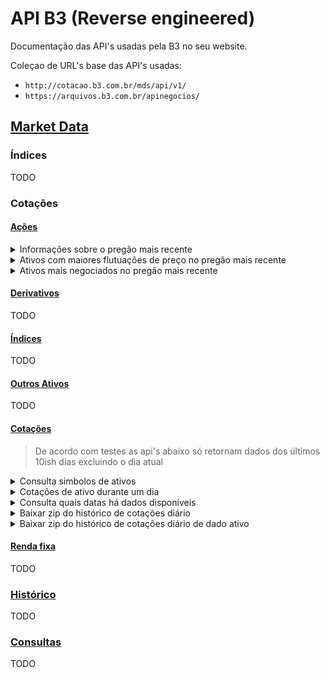 # API B3 (Reverse engineered)

Documentação das API's usadas pela B3 no seu website.

Coleçao de URL's base das API's usadas:

- `http://cotacao.b3.com.br/mds/api/v1/`
- `https://arquivos.b3.com.br/apinegocios/`

## [Market Data](http://www.b3.com.br/pt_br/market-data-e-indices/)

### Índices
TODO

### Cotações

#### [Ações](http://www.b3.com.br/pt_br/market-data-e-indices/servicos-de-dados/market-data/cotacoes/)

<details>
<summary>Informações sobre o pregão mais recente</summary>
<p>

__Descrição:__ Retorna dados do pregão mais recente.

__URL:__ `http://cotacao.b3.com.br/mds/api/v1/TradingFloorInfo`

__Método:__ `GET`

__Tipo de retorno:__ `application/json`

__Exemplo:__
```shell
curl http://cotacao.b3.com.br/mds/api/v1/TradingFloorInfo
```
```json
{
  "BizSts": {
    "cd": "OK"
  },
  "Msg": {
    "dtTm": "2020-04-24T18:23:06Z"
  },
  "TradgFlr": {
    "TradgFlrSts": {
      "desc": "E"
    },
    "grssAmt": 37812848269.99,
    "qty": 5891015
  }
}
```

__Descrição de campos:__
- `.BizSts.cd`: `string`
  > Algum tipo de indicador de estado da API, talvez indique que a API conseguiu responder com sucesso
- `.Msg.dtTm`: `string`
  > Data do pregão
- `TradgFlr.TradgFlrSts.desc`: `string`
  > Estado do pregão. Possíveis valores:
  >  - `E`: Pregão encerrado
  >  - _outros_: Pregão em andamento
- `TradgFlr.grssAmt`: `float?`
  > Volume do pregão
- `TradgFlr.qty`: `int?`
  > Quantidade (?) do pregão

</p>
</details>

<details>
<summary>Ativos com maiores flutuações de preço no pregão mais recente</summary>
<p>

__Descrição:__ Retorna dados dos 5 ativos com maiores altas e dos 5 ativos com maiores baixas do pregão mais recente.

__URL:__ `http://cotacao.b3.com.br/mds/api/v1/InstrumentPriceFluctuation/ibov`

__Método:__ `GET`

__Tipo de retorno:__ `application/json`

__Exemplo:__
```shell
curl http://cotacao.b3.com.br/mds/api/v1/InstrumentPriceFluctuation/ibov
```
```json
{
  "BizSts": {
    "cd": "OK"
  },
  "Msg": {
    "dtTm": "2020-04-26 20:08:36"
  },
  "SctyHghstIncrLst": [
    {
      "SctyQtn": {
        "curPrc": 38.99,
        "prcFlcn": 6.646608315098468
      },
      "symb": "SUZB3",
      "desc": "SUZANO S.A. ON      NM"
    },
    {
      "SctyQtn": {
        "curPrc": 17.3,
        "prcFlcn": 2.0047169811320753
      },
      "symb": "KLBN11",
      "desc": "KLABIN S/A  UNT     N2"
    },
    {
      "SctyQtn": {
        "curPrc": 29.85,
        "prcFlcn": 1.530612244897959
      },
      "symb": "BRAP4",
      "desc": "BRADESPAR   PN      N1"
    },
    {
      "SctyQtn": {
        "curPrc": 43.95,
        "prcFlcn": 1.011261778901402
      },
      "symb": "VALE3",
      "desc": "VALE        ON      NM"
    },
    {
      "SctyQtn": {
        "curPrc": 10.5,
        "prcFlcn": 0.28653295128939826
      },
      "symb": "MRFG3",
      "desc": "MARFRIG     ON      NM"
    }
  ],
  "SctyHghstDrpLst": [
    {
      "SctyQtn": {
        "curPrc": 14.26,
        "prcFlcn": -12.889431887599267
      },
      "symb": "AZUL4",
      "desc": "AZUL        PN      N2"
    },
    {
      "SctyQtn": {
        "curPrc": 25.05,
        "prcFlcn": -12.748171368861025
      },
      "symb": "ELET6",
      "desc": "ELETROBRAS  PNB     N1"
    },
    {
      "SctyQtn": {
        "curPrc": 12.22,
        "prcFlcn": -12.21264367816092
      },
      "symb": "CVCB3",
      "desc": "CVC BRASIL  ON      NM"
    },
    {
      "SctyQtn": {
        "curPrc": 22.11,
        "prcFlcn": -11.736526946107784
      },
      "symb": "ELET3",
      "desc": "ELETROBRAS  ON      N1"
    },
    {
      "SctyQtn": {
        "curPrc": 6.5,
        "prcFlcn": -11.684782608695652
      },
      "symb": "VVAR3",
      "desc": "VIAVAREJO   ON      NM"
    }
  ]
}
```

__Descrição de campos:__
- `.BizSts.cd`: `string`
  > Algum tipo de indicador de estado da API, talvez indique que a API conseguiu responder com sucesso
- `.Msg.dtTm`: `string`
  > Data correspondente a quando os dados foram consultados (Empiracamente parece ser só um Date.now() no lado do servidor)
- `.SctyHghstIncrLst`: `Object[5]`
  > Lista dos 5 ativos com as maiores altas nesse pregão(?)
- `.SctyHghstIncrLst[].SctyQtn.curPrc`: `float`
  > Preço atual de um dos ativos com maior alta nesse pregão(?)
- `.SctyHghstIncrLst[].SctyQtn.prcFlcn`: `float`
  > Flutuação no preço de um dos ativos com maior alta desde o ínicio do pregão(?)
- `.SctyHghstIncrLst[].symb`: `string`
  > Simbolo de um dos ativos com maior alta nesse pregão(?)
- `.SctyHghstIncrLst[].desc`: `string`
  > Descrição de um dos ativos com maior alta nesse pregão(?)
- `.SctyHghstDrpLst`: `Object[5]`
  > Lista dos 5 ativos com as maiores baixas nesse pregão(?)
- `.SctyHghstDrpLst[].SctyQtn.curPrc`: `float`
  > Preço atual de um dos ativos com maior baixas nesse pregão(?)
- `.SctyHghstDrpLst[].SctyQtn.prcFlcn`: `float`
  > Flutuação no preço de um dos ativos com maior baixas desde o ínicio do pregão(?)
- `.SctyHghstDrpLst[].symb`: `string`
  > Simbolo de um dos ativos com maior baixas nesse pregão(?)
- `.SctyHghstDrpLst[].desc`: `string`
  > Descrição de um dos ativos com maior baixas nesse pregão(?)

</p>
</details>

<details>
<summary>Ativos mais negociados no pregão mais recente</summary>
<p>

__Descrição:__ Retorna dados dos 5 ativos mais negociados do pregão mais recente.

__URL:__ `http://cotacao.b3.com.br/mds/api/v1/InstrumentTradeVolume/vista`

__Método:__ `GET`

__Tipo de retorno:__ `application/json`

__Exemplo:__
```shell
curl http://cotacao.b3.com.br/mds/api/v1/InstrumentTradeVolume/vista
```
```json
{
  "BizSts": {
    "cd": "OK"
  },
  "Msg": {
    "dtTm": "2020-04-26 20:46:21"
  },
  "Volume": [
    {
      "grossAmt": 2575586340,
      "pricVal": 16.2,
      "scty": {
        "symb": "PETR4",
        "desc": "PETROBRAS   PN      N2"
      }
    },
    {
      "grossAmt": 2379933959,
      "pricVal": 43.95,
      "scty": {
        "symb": "VALE3",
        "desc": "VALE        ON      NM"
      }
    },
    {
      "grossAmt": 1853217460,
      "pricVal": 24.78,
      "scty": {
        "symb": "BBAS3",
        "desc": "BRASIL      ON      NM"
      }
    },
    {
      "grossAmt": 1432158691,
      "pricVal": 21.18,
      "scty": {
        "symb": "ITUB4",
        "desc": "ITAUUNIBANCOPN      N1"
      }
    },
    {
      "grossAmt": 1377093003,
      "pricVal": 6.5,
      "scty": {
        "symb": "VVAR3",
        "desc": "VIAVAREJO   ON      NM"
      }
    }
  ]
}
```

__Descrição de campos:__
- `.BizSts.cd`: `string`
  > Algum tipo de indicador de estado da API, talvez indique que a API conseguiu responder com sucesso
- `.Msg.dtTm`: `string`
  > Data correspondente a quando os dados foram consultados (Empiracamente parece ser só um Date.now() no lado do servidor)
- `.Volume`: `Object[5]`
  > Lista dos 5 ativos com maior flutuação de volume nesse pregão(?)
- `.Volume[].grossAmt`: `int`
  > Volume negociado de um dos ativos com maior flutuação de volume nesse pregão(?)
- `.Volume[].pricVal`: `int`
  > Preço de um dos ativos com maior flutuação de volume nesse pregão(?)
- `.Volume[].scty.symb`: `string`
  > Simbolo de um dos ativos com maior flutuação de volume nesse pregão(?)
- `.Volume[].scty.desc`: `string`
  > Descrição de um dos ativos com maior flutuação de volume nesse pregão(?)


</p>
</details>

#### [Derivativos](http://www.b3.com.br/pt_br/market-data-e-indices/servicos-de-dados/market-data/cotacoes/derivativos.htm)
TODO

#### [Índices](http://www.b3.com.br/pt_br/market-data-e-indices/servicos-de-dados/market-data/cotacoes/indices.htm])
TODO

#### [Outros Ativos](http://www.b3.com.br/pt_br/market-data-e-indices/servicos-de-dados/market-data/cotacoes/outros-ativos.htm)
TODO

#### [Cotações](http://www.b3.com.br/pt_br/market-data-e-indices/servicos-de-dados/market-data/cotacoes/cotacoes/)

> De acordo com testes as api's abaixo só retornam dados dos últimos 10ish dias excluindo o dia atual


<details>
<summary>Consulta simbolos de ativos</summary>
<p>

__Descrição:__ Dado um texto de busca, retorna uma lista de simbolos de ativos semelhantes.

__URL:__ `https://arquivos.b3.com.br/apinegocios/tickersymbol?q=<QUERY>`

__QueryString:__
- q: `string`
  > texto a ser usado na busca de ativos semelhante

__Método:__ `GET`

__Tipo de retorno:__ `application/json`

__Exemplo:__
```shell
curl https://arquivos.b3.com.br/apinegocios/tickersymbol?q=SU
```
```json
[
  "SULA11",
  "SULA11F",
  "SULA11T",
  "SULA3",
  "SULA3F",
  "SULA4",
  "SULA4F",
  "SULAC75",
  "SULAD35",
  "SULAD35E",
  "SULAD500",
  "SULAD570",
  "SULAE401",
  "SULAE438",
  "SULAE476",
  "SULAH437",
  "SULAH505",
  "SULAI660",
  "SULAO64",
  "SULAQ217"
]
```
__Descrição de campos:__
- `.`: `string[]`
  > Lista de simbolos de ativos semelhantes ao texto enviado

</p>
</details>

<details>
<summary>Cotações de ativo durante um dia</summary>
<p>

__Descrição:__ Dado um ativo e a data de um dia, com distância de aproximadamente 10 dias do presente, retorna a cotação dele durante aquele dia.

__URL:__ `https://arquivos.b3.com.br/apinegocios/ticker/:code/:year-:month-:day`

__Parêmetros:__
- `code`: `string`
  > Simbolo do ativo a ser pesquisado
- `year`: `number`
  > Ano a ser usado na busca
- `month`: `number`
  > Mês a ser usado na busca
- `day`: `number`
  > Dia a ser usado na busca

__Método:__ `GET`

__Tipo de retorno:__ `application/json`

__Exemplo:__
```shell
curl https://arquivos.b3.com.br/apinegocios/ticker/SULA3/2020-04-24
```
```json
{
  "name": "SULA3",
  "friendlyName": "SULA3",
  "columns": [
    {
      "name": "TickerSymbol",
      "friendlyName": "Papel",
      "type": 5,
      "columnAlignment": 1,
      "valueAlignment": 2
    },
    {
      "name": "Quantity",
      "friendlyName": "Quantidade",
      "type": 2,
      "columnAlignment": 1,
      "valueAlignment": 1
    },
    {
      "name": "Price",
      "friendlyName": "Preço",
      "type": 1,
      "columnAlignment": 1,
      "valueAlignment": 3
    },
    {
      "name": "TradeId",
      "friendlyName": "Número do negócio",
      "type": 2,
      "columnAlignment": 1,
      "valueAlignment": 1
    },
    {
      "name": "EntryDate",
      "friendlyName": "Data de referência",
      "type": 4,
      "format": "DD/MM/YYYY",
      "columnAlignment": 1,
      "valueAlignment": 1
    },
    {
      "name": "EntryTime",
      "friendlyName": "Hora",
      "type": 5,
      "columnAlignment": 1,
      "valueAlignment": 1
    }
  ],
  "values": [
    [
      "SULA3",
      300,
      20.9,
      690,
      "2020-04-24",
      "17:05"
    ],
    [
      "SULA3",
      100,
      20.9,
      680,
      "2020-04-24",
      "16:41"
    ],
    [
      "SULA3",
      100,
      20.9,
      670,
      "2020-04-24",
      "16:41"
    ],
    [
      "SULA3",
      100,
      20.9,
      660,
      "2020-04-24",
      "16:40"
    ],
    [
      "SULA3",
      100,
      20.9,
      650,
      "2020-04-24",
      "16:39"
    ],
    [
      "SULA3",
      100,
      20.9,
      640,
      "2020-04-24",
      "16:39"
    ],
    [
      "SULA3",
      100,
      20.9,
      630,
      "2020-04-24",
      "16:38"
    ],
    [
      "SULA3",
      100,
      20.9,
      620,
      "2020-04-24",
      "16:38"
    ],
    [
      "SULA3",
      100,
      20.9,
      610,
      "2020-04-24",
      "16:38"
    ],
    [
      "SULA3",
      100,
      20.72,
      600,
      "2020-04-24",
      "16:37"
    ],
    [
      "SULA3",
      100,
      20.9,
      590,
      "2020-04-24",
      "16:22"
    ],
    [
      "SULA3",
      100,
      21.23,
      580,
      "2020-04-24",
      "15:52"
    ],
    [
      "SULA3",
      100,
      21.23,
      570,
      "2020-04-24",
      "15:52"
    ],
    [
      "SULA3",
      200,
      21.23,
      560,
      "2020-04-24",
      "15:51"
    ],
    [
      "SULA3",
      100,
      21.23,
      550,
      "2020-04-24",
      "15:22"
    ],
    [
      "SULA3",
      100,
      21.23,
      540,
      "2020-04-24",
      "15:22"
    ],
    [
      "SULA3",
      100,
      21.23,
      530,
      "2020-04-24",
      "15:22"
    ],
    [
      "SULA3",
      100,
      21.23,
      520,
      "2020-04-24",
      "15:22"
    ],
    [
      "SULA3",
      100,
      21.23,
      510,
      "2020-04-24",
      "15:22"
    ],
    [
      "SULA3",
      100,
      21.23,
      500,
      "2020-04-24",
      "15:22"
    ],
    [
      "SULA3",
      100,
      21.23,
      490,
      "2020-04-24",
      "15:22"
    ],
    [
      "SULA3",
      100,
      21.23,
      480,
      "2020-04-24",
      "15:22"
    ],
    [
      "SULA3",
      100,
      21.03,
      470,
      "2020-04-24",
      "15:07"
    ],
    [
      "SULA3",
      100,
      21.03,
      460,
      "2020-04-24",
      "14:36"
    ],
    [
      "SULA3",
      100,
      20.98,
      450,
      "2020-04-24",
      "14:21"
    ],
    [
      "SULA3",
      100,
      19.42,
      440,
      "2020-04-24",
      "13:46"
    ],
    [
      "SULA3",
      100,
      19.42,
      430,
      "2020-04-24",
      "13:46"
    ],
    [
      "SULA3",
      100,
      19.42,
      420,
      "2020-04-24",
      "13:30"
    ],
    [
      "SULA3",
      100,
      19.62,
      410,
      "2020-04-24",
      "13:26"
    ],
    [
      "SULA3",
      100,
      19.62,
      400,
      "2020-04-24",
      "13:21"
    ],
    [
      "SULA3",
      100,
      19.62,
      390,
      "2020-04-24",
      "12:33"
    ],
    [
      "SULA3",
      100,
      18.99,
      380,
      "2020-04-24",
      "12:24"
    ],
    [
      "SULA3",
      100,
      18.99,
      370,
      "2020-04-24",
      "12:13"
    ],
    [
      "SULA3",
      100,
      19.21,
      360,
      "2020-04-24",
      "12:13"
    ],
    [
      "SULA3",
      100,
      19.21,
      350,
      "2020-04-24",
      "12:13"
    ],
    [
      "SULA3",
      100,
      19.62,
      340,
      "2020-04-24",
      "12:02"
    ],
    [
      "SULA3",
      100,
      19.5,
      330,
      "2020-04-24",
      "11:56"
    ],
    [
      "SULA3",
      100,
      18.9,
      320,
      "2020-04-24",
      "11:42"
    ],
    [
      "SULA3",
      100,
      18.95,
      310,
      "2020-04-24",
      "11:42"
    ],
    [
      "SULA3",
      100,
      18.96,
      300,
      "2020-04-24",
      "11:42"
    ],
    [
      "SULA3",
      100,
      19,
      290,
      "2020-04-24",
      "11:42"
    ],
    [
      "SULA3",
      100,
      19,
      280,
      "2020-04-24",
      "11:42"
    ],
    [
      "SULA3",
      100,
      19.34,
      270,
      "2020-04-24",
      "11:41"
    ],
    [
      "SULA3",
      100,
      18.96,
      260,
      "2020-04-24",
      "11:22"
    ],
    [
      "SULA3",
      100,
      18.99,
      250,
      "2020-04-24",
      "11:20"
    ],
    [
      "SULA3",
      100,
      18.99,
      240,
      "2020-04-24",
      "11:15"
    ],
    [
      "SULA3",
      100,
      18.77,
      230,
      "2020-04-24",
      "11:15"
    ],
    [
      "SULA3",
      100,
      18.8,
      220,
      "2020-04-24",
      "11:15"
    ],
    [
      "SULA3",
      100,
      18.77,
      210,
      "2020-04-24",
      "11:15"
    ],
    [
      "SULA3",
      100,
      18.77,
      200,
      "2020-04-24",
      "11:15"
    ],
    [
      "SULA3",
      100,
      18.77,
      190,
      "2020-04-24",
      "11:15"
    ],
    [
      "SULA3",
      100,
      18.8,
      180,
      "2020-04-24",
      "11:15"
    ],
    [
      "SULA3",
      100,
      19.31,
      170,
      "2020-04-24",
      "11:13"
    ],
    [
      "SULA3",
      600,
      19.9,
      160,
      "2020-04-24",
      "10:58"
    ],
    [
      "SULA3",
      100,
      19.9,
      150,
      "2020-04-24",
      "10:54"
    ],
    [
      "SULA3",
      100,
      19.9,
      140,
      "2020-04-24",
      "10:54"
    ],
    [
      "SULA3",
      100,
      19.9,
      130,
      "2020-04-24",
      "10:54"
    ],
    [
      "SULA3",
      100,
      19.9,
      120,
      "2020-04-24",
      "10:54"
    ],
    [
      "SULA3",
      100,
      19.9,
      110,
      "2020-04-24",
      "10:54"
    ],
    [
      "SULA3",
      100,
      20,
      100,
      "2020-04-24",
      "10:54"
    ],
    [
      "SULA3",
      100,
      21.27,
      90,
      "2020-04-24",
      "10:47"
    ],
    [
      "SULA3",
      100,
      21.27,
      80,
      "2020-04-24",
      "10:47"
    ],
    [
      "SULA3",
      100,
      21.27,
      70,
      "2020-04-24",
      "10:47"
    ],
    [
      "SULA3",
      100,
      21.27,
      60,
      "2020-04-24",
      "10:47"
    ],
    [
      "SULA3",
      100,
      21.27,
      50,
      "2020-04-24",
      "10:47"
    ],
    [
      "SULA3",
      100,
      20.24,
      40,
      "2020-04-24",
      "10:47"
    ],
    [
      "SULA3",
      100,
      20.24,
      30,
      "2020-04-24",
      "10:47"
    ],
    [
      "SULA3",
      100,
      21.27,
      20,
      "2020-04-24",
      "10:25"
    ],
    [
      "SULA3",
      100,
      20.1,
      10,
      "2020-04-24",
      "10:20"
    ]
  ]
}
```

__Descrição de campos:__
- `.name`: `string`
  > Nome do ativo
- `.friendlyName`: `string`
  > Nome amigável do ativo (Empiricamente parece ser a mesma coisa do `.name`)
- `.columns`: `Object[N]`
  > Lista determinando as colunas da tabela de cotações
- `.columns[].name`: `string`
  > Nome da coluna
- `.columns[].friendlyName`: `string`
  > Nome amigável da coluna (Empiricamente parece ser a versão traduzida de `.columns[].name`)
- `.columns[].type`: `int`
  > Tipo de dado da coluna. Valores possíveis (Deduzidos):
  >   - `1`: `float`
  >   - `2`: `int`
  >   - `3`: UNKNOWN
  >   - `4`: `date`
  >   - `5`: `string`
  >   - ...
- `.columns[].columnAlignment`: `int`
  > Alinhamento da coluna (???)
- `.columns[].valueAlignment`: `int`
  > Alinhamento do valoe (???)
- `.values`: `Any[N][...]`
  > Lista das linhas contendo os valores correspondentes as colunas determinadas em `.columns` (Valores da tabela)

</p>
</details>

<details>
<summary>Consulta quais datas há dados disponíveis</summary>
<p>

__Descrição:__ Retorna lista de datas nas quais estão disponíveis os dados da cotações.
Parece não ser acurado. Existem datas fora dos períodos retornados nessa rota com dados disponíveis
Normalmente retorna lista contendo os ultimos dez dias úteis.

__URL:__ `https://arquivos.b3.com.br/apinegocios/dates`

__Método:__ `GET`

__Tipo de retorno:__ `application/json`

__Exemplo:__
```shell
curl https://arquivos.b3.com.br/apinegocios/dates
```
```json
[
  "2020-04-24",
  "2020-04-23",
  "2020-04-22",
  "2020-04-20",
  "2020-04-17",
  "2020-04-16",
  "2020-04-15",
  "2020-04-14",
  "2020-04-13",
  "2020-04-09"
]
```

__Descrição de campos:__
- `.`: `string[]`
  > Lista contendo datas com dados de cotação disponíveis

</p>
</details>

<details>
<summary>Baixar zip do histórico de cotações diário</summary>
<p>

__Descrição:__ Retorna URL para acessar zip contendo histórico de cotações de todos os ativos de dado dia.

__URL:__ `https://arquivos.b3.com.br/apinegocios/tickercsv/:year-:month-:day`

__Parêmetros:__
- `year`: `number`
  > Ano a ser usado na busca
- `month`: `number`
  > Mês a ser usado na busca
- `day`: `number`
  > Dia a ser usado na busca

__Método:__ `GET`

__Tipo de retorno:__ `text/plain`

__Exemplo:__
```shell
curl https://arquivos.b3.com.br/apinegocios/tickercsv/2020-04-24
```
```
https://up2dataweb.blob.core.windows.net/raptor/TradeIntraday_20200424_1.zip?sv=2019-07-07&ss=b&srt=o&spr=https&se=2020-04-27T00%3A59%3A21Z&sp=r&sig=L4Cv%2BQmTuxAizbrOHu7tj3DOvXLYrqBaZH5yzzNFvdI%3D
```

</p>
</details>

<details>
<summary>Baixar zip do histórico de cotações diário de dado ativo</summary>
<p>

__Descrição:__ Retorna URL para acessar zip contendo histórico de cotações de certo ativos dado um certo dia.

__URL:__ `https://arquivos.b3.com.br/apinegocios/tickercsv/:code/:year-:month-:day`

__Parêmetros:__
- `code`: `string`
  > Simbolo do ativo a ser pesquisado
- `year`: `number`
  > Ano a ser usado na busca
- `month`: `number`
  > Mês a ser usado na busca
- `day`: `number`
  > Dia a ser usado na busca

__Método:__ `GET`

__Tipo de retorno:__ `text/plain`

__Exemplo:__
```shell
curl https://arquivos.b3.com.br/apinegocios/tickercsv/SULA3/2020-04-24
```
```
https://up2dataweb.blob.core.windows.net/raptor/TradeIntraday_SULA3_20200424_1.zip?sv=2019-07-07&ss=b&srt=o&spr=https&se=2020-04-27T01%3A01%3A38Z&sp=r&sig=wIGhSQSvAsZk4pGNlgOYeZezX31k%2FHPiou8AXS3fLIU%3D
```

</p>
</details>

#### [Renda fixa](http://www.b3.com.br/pt_br/market-data-e-indices/servicos-de-dados/market-data/cotacoes/renda-fixa/)
TODO

### [Histórico](http://www.b3.com.br/pt_br/market-data-e-indices/servicos-de-dados/market-data/historico/)
TODO

### [Consultas](http://www.b3.com.br/pt_br/market-data-e-indices/servicos-de-dados/market-data/consultas/)
TODO